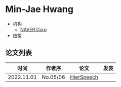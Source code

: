 # Min-Jae Hwang

- 机构
  - [NAVER Corp](../Institutions/NAVER_Corp.md)
- 链接

## 论文列表

| 时间 | 作者序 | 论文 | 发表 |
|:-:|:-:|---|---|
| 2022.11.01 | No.05/06 | [HierSpeech](../Models/_tmp/2022.11.01_HierSpeech.md) |